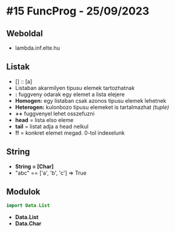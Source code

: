 # #15 FuncProg - 25/09/2023

## Weboldal
- lambda.inf.elte.hu

## Listak
- [] :: [a]
- Listaban akarmilyen tipusu elemek tartozhatnak
- **:** fuggveny odarak egy elemet a lista elejere
- **Homogen:** egy listaban csak azonos tipusu elemek lehetnek
- **Heterogen:** kulonbozo tipusu elemeket is tartalmazhat *(tuple)*
- **++** fuggvenyel lehet osszefuzni 
- **head** = lista elso eleme
- **tail** = listat adja a head nelkul
- **!!** = konkret elemet megad. 0-tol indexelunk

## String
- **String = [Char]**
- "abc" == ['a', 'b', 'c'] => True

## Modulok
``` Java
import Data.List
```
- **Data.List**
- **Data.Char**
